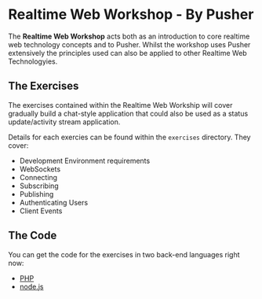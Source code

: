 # Realtime Web Workshop - By Pusher

The **Realtime Web Workshop** acts both as an introduction to core realtime web technology concepts and to Pusher. Whilst the workshop uses Pusher extensively the principles used can also be applied to other Realtime Web Technologyies.

## The Exercises

The exercises contained within the Realtime Web Workship will cover gradually build a chat-style application that could also be used as a status update/activity stream application.

Details for each exercies can be found within the `exercises` directory. They cover:

* Development Environment requirements
* WebSockets
* Connecting
* Subscribing
* Publishing
* Authenticating Users
* Client Events

## The Code

You can get the code for the exercises in two back-end languages right now:

* [PHP](https://github.com/pusher/realtime-web-workshop/tree/php)
* [node.js](https://github.com/pusher/realtime-web-workshop/tree/node)
